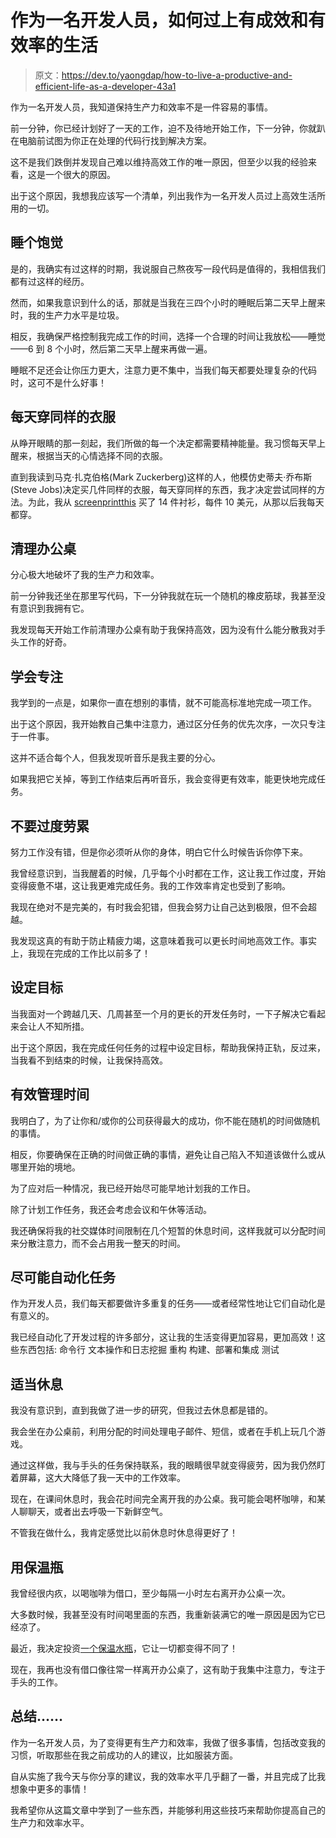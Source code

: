 # 作为一名开发人员，如何过上有成效和有效率的生活

> 原文：<https://dev.to/yaongdap/how-to-live-a-productive-and-efficient-life-as-a-developer-43a1>

作为一名开发人员，我知道保持生产力和效率不是一件容易的事情。

前一分钟，你已经计划好了一天的工作，迫不及待地开始工作，下一分钟，你就趴在电脑前试图为你正在处理的代码行找到解决方案。

这不是我们跌倒并发现自己难以维持高效工作的唯一原因，但至少以我的经验来看，这是一个很大的原因。

出于这个原因，我想我应该写一个清单，列出我作为一名开发人员过上高效生活所用的一切。

## **睡个饱觉**

是的，我确实有过这样的时期，我说服自己熬夜写一段代码是值得的，我相信我们都有过这样的经历。

然而，如果我意识到什么的话，那就是当我在三四个小时的睡眠后第二天早上醒来时，我的生产力水平是垃圾。

相反，我确保严格控制我完成工作的时间，选择一个合理的时间让我放松——睡觉——6 到 8 个小时，然后第二天早上醒来再做一遍。

睡眠不足还会让你压力更大，注意力更不集中，当我们每天都要处理复杂的代码时，这可不是什么好事！

## **每天穿同样的衣服**

从睁开眼睛的那一刻起，我们所做的每一个决定都需要精神能量。我习惯每天早上醒来，根据当天的心情选择不同的衣服。

直到我读到马克·扎克伯格(Mark Zuckerberg)这样的人，他模仿史蒂夫·乔布斯(Steve Jobs)决定买几件同样的衣服，每天穿同样的东西，我才决定尝试同样的方法。为此，我从 [screenprintthis](https://screenprintthis.com) 买了 14 件衬衫，每件 10 美元，从那以后我每天都穿。

## **清理办公桌**

分心极大地破坏了我的生产力和效率。

前一分钟我还坐在那里写代码，下一分钟我就在玩一个随机的橡皮筋球，我甚至没有意识到我拥有它。

我发现每天开始工作前清理办公桌有助于我保持高效，因为没有什么能分散我对手头工作的好奇。

## **学会专注**

我学到的一点是，如果你一直在想别的事情，就不可能高标准地完成一项工作。

出于这个原因，我开始教自己集中注意力，通过区分任务的优先次序，一次只专注于一件事。

这并不适合每个人，但我发现听音乐是我主要的分心。

如果我把它关掉，等到工作结束后再听音乐，我会变得更有效率，能更快地完成任务。

## **不要过度劳累**

努力工作没有错，但是你必须听从你的身体，明白它什么时候告诉你停下来。

我曾经意识到，当我醒着的时候，几乎每个小时都在工作，这让我工作过度，开始变得疲惫不堪，这让我更难完成任务。我的工作效率肯定也受到了影响。

我现在绝对不是完美的，有时我会犯错，但我会努力让自己达到极限，但不会超越。

我发现这真的有助于防止精疲力竭，这意味着我可以更长时间地高效工作。事实上，我现在完成的工作比以前多了！

## **设定目标**

当我面对一个跨越几天、几周甚至一个月的更长的开发任务时，一下子解决它看起来会让人不知所措。

出于这个原因，我在完成任何任务的过程中设定目标，帮助我保持正轨，反过来，当我看不到结束的时候，让我保持高效。

## **有效管理时间**

我明白了，为了让你和/或你的公司获得最大的成功，你不能在随机的时间做随机的事情。

相反，你要确保在正确的时间做正确的事情，避免让自己陷入不知道该做什么或从哪里开始的境地。

为了应对后一种情况，我已经开始尽可能早地计划我的工作日。

除了计划工作任务，我还会考虑会议和午休等活动。

我还确保将我的社交媒体时间限制在几个短暂的休息时间，这样我就可以分配时间来分散注意力，而不会占用我一整天的时间。

## **尽可能自动化任务**

作为开发人员，我们每天都要做许多重复的任务——或者经常性地让它们自动化是有意义的。

我已经自动化了开发过程的许多部分，这让我的生活变得更加容易，更加高效！这些东西包括:
命令行
文本操作和日志挖掘
重构
构建、部署和集成
测试

## **适当休息**

我没有意识到，直到我做了进一步的研究，但我过去休息都是错的。

我会坐在办公桌前，利用分配的时间处理电子邮件、短信，或者在手机上玩几个游戏。

通过这样做，我与手头的任务保持联系，我的眼睛很早就变得疲劳，因为我仍然盯着屏幕，这大大降低了我一天中的工作效率。

现在，在课间休息时，我会花时间完全离开我的办公桌。我可能会喝杯咖啡，和某人聊聊天，或者出去呼吸一下新鲜空气。

不管我在做什么，我肯定感觉比以前休息时休息得更好了！

## **用保温瓶**

我曾经很内疚，以喝咖啡为借口，至少每隔一小时左右离开办公桌一次。

大多数时候，我甚至没有时间喝里面的东西，我重新装满它的唯一原因是因为它已经凉了。

最近，我决定投资[一个保温水瓶](https://waterbottle.io/)，它让一切都变得不同了！

现在，我再也没有借口像往常一样离开办公桌了，这有助于我集中注意力，专注于手头的工作。

## **总结……**

作为一名开发人员，为了变得更有生产力和效率，我做了很多事情，包括改变我的习惯，听取那些在我之前成功的人的建议，比如服装方面。

自从实施了我今天与你分享的建议，我的效率水平几乎翻了一番，并且完成了比我想象中更多的事情！

我希望你从这篇文章中学到了一些东西，并能够利用这些技巧来帮助你提高自己的生产力和效率水平。